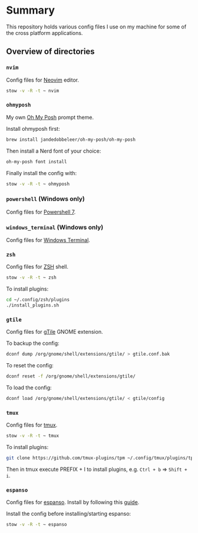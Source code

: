 # Summary

This repository holds various config files I use on my machine for some of the cross platform applications.

## Overview of directories

### `nvim`

Config files for [Neovim](https://neovim.io/) editor.

```bash
stow -v -R -t ~ nvim
```

### `ohmyposh`

My own [Oh My Posh](https://ohmyposh.dev/) prompt theme.

Install ohmyposh first:

```bash
brew install jandedobbeleer/oh-my-posh/oh-my-posh
```

Then install a Nerd font of your choice:

```bash
oh-my-posh font install
```

Finally install the config with:

```bash
stow -v -R -t ~ ohmyposh
```

### `powershell` (Windows only)

Config files for [Powershell 7](https://github.com/PowerShell/PowerShell).

### `windows_terminal` (Windows only)

Config files for [Windows Terminal](https://github.com/microsoft/terminal).

### `zsh`

Config files for [ZSH](https://zsh.sourceforge.io/) shell.

```bash
stow -v -R -t ~ zsh
```

To install plugins:

```bash
cd ~/.config/zsh/plugins
./install_plugins.sh
```

### `gtile`

Config files for [gTile](https://github.com/gTile/gTile) GNOME extension.

To backup the config:

```bash
dconf dump /org/gnome/shell/extensions/gtile/ > gtile.conf.bak
```

To reset the config:

```bash
dconf reset -f /org/gnome/shell/extensions/gtile/
```

To load the config:

```bash
dconf load /org/gnome/shell/extensions/gtile/ < gtile/config
```

### `tmux`

Config files for [tmux](https://github.com/tmux/tmux).

```bash
stow -v -R -t ~ tmux
```

To install plugins:

```bash
git clone https://github.com/tmux-plugins/tpm ~/.config/tmux/plugins/tpm
```

Then in tmux execute PREFIX + I to install plugins, e.g. `Ctrl + b` => `Shift + i`.

### `espanso`

Config files for [espanso](https://github.com/espanso/espanso).
Install by following this [guide](https://espanso.org/install/).

Install the config before installing/starting espanso:

```bash
stow -v -R -t ~ espanso
```
